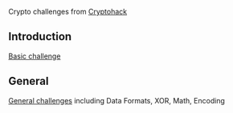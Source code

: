 Crypto challenges from [Cryptohack](https://cryptohack.org)

## Introduction
[Basic challenge](https://github.com/FlippaFloppa/CTF-Writeups/tree/main/Cryptohack/Introduction)

## General
[General challenges](https://github.com/FlippaFloppa/CTF-Writeups/tree/main/Cryptohack/General) including Data Formats, XOR, Math, Encoding
